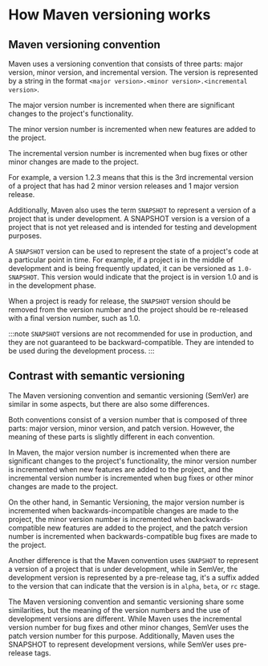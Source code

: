 # How Maven versioning works

## Maven versioning convention

Maven uses a versioning convention that consists of three parts: major version, minor version, and incremental version. The version is represented by a string in the format `<major version>.<minor version>.<incremental version>`.

The major version number is incremented when there are significant changes to the project's functionality.

The minor version number is incremented when new features are added to the project.

The incremental version number is incremented when bug fixes or other minor changes are made to the project.

For example, a version 1.2.3 means that this is the 3rd incremental version of a project that has had 2 minor version releases and 1 major version release.

Additionally, Maven also uses the term `SNAPSHOT` to represent a version of a project that is under development. A SNAPSHOT version is a version of a project that is not yet released and is intended for testing and development purposes.

A `SNAPSHOT` version can be used to represent the state of a project's code at a particular point in time. For example, if a project is in the middle of development and is being frequently updated, it can be versioned as `1.0-SNAPSHOT`. This version would indicate that the project is in version 1.0 and is in the development phase.

When a project is ready for release, the `SNAPSHOT` version should be removed from the version number and the project should be re-released with a final version number, such as 1.0.

:::note
`SNAPSHOT` versions are not recommended for use in production, and they are not guaranteed to be backward-compatible. They are intended to be used during the development process.
:::

## Contrast with semantic versioning

The Maven versioning convention and semantic versioning (SemVer) are similar in some aspects, but there are also some differences.

Both conventions consist of a version number that is composed of three parts: major version, minor version, and patch version. However, the meaning of these parts is slightly different in each convention.

In Maven, the major version number is incremented when there are significant changes to the project's functionality, the minor version number is incremented when new features are added to the project, and the incremental version number is incremented when bug fixes or other minor changes are made to the project.

On the other hand, in Semantic Versioning, the major version number is incremented when backwards-incompatible changes are made to the project, the minor version number is incremented when backwards-compatible new features are added to the project, and the patch version number is incremented when backwards-compatible bug fixes are made to the project.

Another difference is that the Maven convention uses `SNAPSHOT` to represent a version of a project that is under development, while in SemVer, the development version is represented by a pre-release tag, it's a suffix added to the version that can indicate that the version is in `alpha`, `beta`, or `rc` stage.

The Maven versioning convention and semantic versioning share some similarities, but the meaning of the version numbers and the use of development versions are different. While Maven uses the incremental version number for bug fixes and other minor changes, SemVer uses the patch version number for this purpose. Additionally, Maven uses the SNAPSHOT to represent development versions, while SemVer uses pre-release tags.
